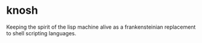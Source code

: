 # knosh

Keeping the spirit of the lisp machine alive as a frankensteinian replacement to shell scripting languages.
